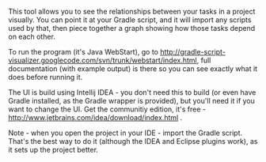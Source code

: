 This tool allows you to see the relationships between your tasks in a project visually. You can point it at your Gradle script, and it will import any scripts used by that, then piece together a graph showing how those tasks depend on each other.

To run the program (it's Java WebStart), go to http://gradle-script-visualizer.googlecode.com/svn/trunk/webstart/index.html, full documentation (with example output) is there so you can see exactly what it does before running it.

The UI is build using Intellij IDEA - you don't need this to build (or even have Gradle installed, as the Gradle wrapper is provided), but you'll need it if you want to change the UI. Get the communitiy edition, it's free - http://www.jetbrains.com/idea/download/index.html .

Note - when you open the project in your IDE - import the Gradle script. That's the best way to do it (although the IDEA and Eclipse plugins work), as it sets up the project better.
